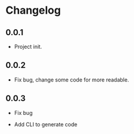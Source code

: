 # Changelog

## 0.0.1

* Project init.

## 0.0.2

* Fix bug, change some code for more readable.

## 0.0.3

* Fix bug

* Add CLI to generate code
